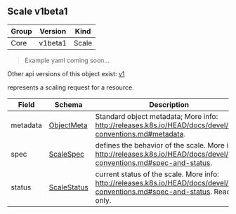 ## Scale v1beta1

Group        | Version     | Kind
------------ | ---------- | -----------
Core | v1beta1 | Scale

> Example yaml coming soon...

<aside class="notice">Other api versions of this object exist: <a href="#scale-v1">v1</a> </aside>

represents a scaling request for a resource.



Field        | Schema     | Description
------------ | ---------- | -----------
metadata | [ObjectMeta](#objectmeta-v1) | Standard object metadata; More info: http://releases.k8s.io/HEAD/docs/devel/api-conventions.md#metadata.
spec | [ScaleSpec](#scalespec-v1beta1) | defines the behavior of the scale. More info: http://releases.k8s.io/HEAD/docs/devel/api-conventions.md#spec-and-status.
status | [ScaleStatus](#scalestatus-v1beta1) | current status of the scale. More info: http://releases.k8s.io/HEAD/docs/devel/api-conventions.md#spec-and-status. Read-only.

